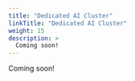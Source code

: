 ```yaml
---
title: "Dedicated AI Cluster"
linkTitle: "Dedicated AI Cluster"
weight: 15
description: >
  Coming soon!
---
```


Coming soon!